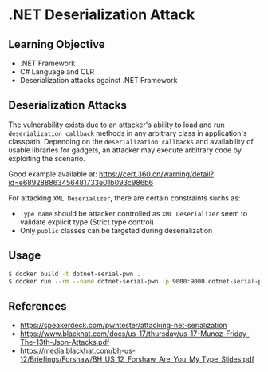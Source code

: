 # .NET Deserialization Attack

## Learning Objective

* .NET Framework
* C# Language and CLR
* Deserialization attacks against .NET Framework

## Deserialization Attacks

The vulnerability exists due to an attacker's ability to load and run `deserialization callback` methods in any arbitrary class in application's classpath. Depending on the `deserialization callbacks` and availability of usable libraries for gadgets, an attacker may execute arbitrary code by exploiting the scenario.

Good example available at:
https://cert.360.cn/warning/detail?id=e689288863456481733e01b093c986b6

For attacking `XML Deserializer`, there are certain constraints suchs as:

* `Type name` should be attacker controlled as `XML Deserializer` seem to validate explicit type (Strict type control)
* Only `public` classes can be targeted during deserialization

## Usage

```bash
$ docker build -t dotnet-serial-pwn .
$ docker run --rm --name dotnet-serial-pwn -p 9000:9000 dotnet-serial-pwn
```

## References

* https://speakerdeck.com/pwntester/attacking-net-serialization
* https://www.blackhat.com/docs/us-17/thursday/us-17-Munoz-Friday-The-13th-Json-Attacks.pdf
* https://media.blackhat.com/bh-us-12/Briefings/Forshaw/BH_US_12_Forshaw_Are_You_My_Type_Slides.pdf



